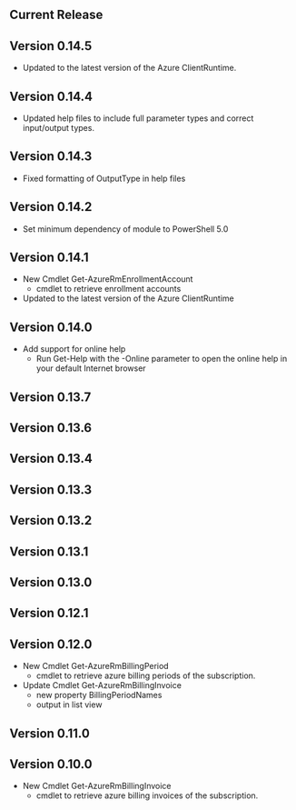 <!--
    Please leave this section at the top of the change log.

    Changes for the current release should go under the section titled "Current Release", and should adhere to the following format:

    ## Current Release
    * Overview of change #1
        - Additional information about change #1
    * Overview of change #2
        - Additional information about change #2
        - Additional information about change #2
    * Overview of change #3
    * Overview of change #4
        - Additional information about change #4

    ## YYYY.MM.DD - Version X.Y.Z (Previous Release)
    * Overview of change #1
        - Additional information about change #1
-->
## Current Release

## Version 0.14.5
* Updated to the latest version of the Azure ClientRuntime.

## Version 0.14.4
* Updated help files to include full parameter types and correct input/output types.

## Version 0.14.3
* Fixed formatting of OutputType in help files

## Version 0.14.2
* Set minimum dependency of module to PowerShell 5.0

## Version 0.14.1
* New Cmdlet Get-AzureRmEnrollmentAccount
  - cmdlet to retrieve enrollment accounts
* Updated to the latest version of the Azure ClientRuntime

## Version 0.14.0
* Add support for online help
    - Run Get-Help with the -Online parameter to open the online help in your default Internet browser

## Version 0.13.7

## Version 0.13.6

## Version 0.13.4

## Version 0.13.3

## Version 0.13.2

## Version 0.13.1

## Version 0.13.0

## Version 0.12.1

## Version 0.12.0
* New Cmdlet Get-AzureRmBillingPeriod
    - cmdlet to retrieve azure billing periods of the subscription.
* Update Cmdlet Get-AzureRmBillingInvoice
    - new property BillingPeriodNames
    - output in list view

## Version 0.11.0

## Version 0.10.0
* New Cmdlet Get-AzureRmBillingInvoice
    - cmdlet to retrieve azure billing invoices of the subscription.
